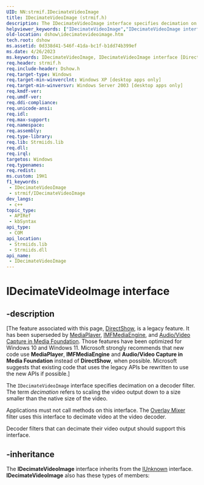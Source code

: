 ```yaml
---
UID: NN:strmif.IDecimateVideoImage
title: IDecimateVideoImage (strmif.h)
description: The IDecimateVideoImage interface specifies decimation on a decoder filter.
helpviewer_keywords: ["IDecimateVideoImage","IDecimateVideoImage interface [DirectShow]","IDecimateVideoImage interface [DirectShow]","described","IDecimateVideoImageInterface","dshow.idecimatevideoimage","strmif/IDecimateVideoImage"]
old-location: dshow\idecimatevideoimage.htm
tech.root: dshow
ms.assetid: 0d338d41-546f-41da-bc1f-b1dd74b399ef
ms.date: 4/26/2023
ms.keywords: IDecimateVideoImage, IDecimateVideoImage interface [DirectShow], IDecimateVideoImage interface [DirectShow],described, IDecimateVideoImageInterface, dshow.idecimatevideoimage, strmif/IDecimateVideoImage
req.header: strmif.h
req.include-header: Dshow.h
req.target-type: Windows
req.target-min-winverclnt: Windows XP [desktop apps only]
req.target-min-winversvr: Windows Server 2003 [desktop apps only]
req.kmdf-ver: 
req.umdf-ver: 
req.ddi-compliance: 
req.unicode-ansi: 
req.idl: 
req.max-support: 
req.namespace: 
req.assembly: 
req.type-library: 
req.lib: Strmiids.lib
req.dll: 
req.irql: 
targetos: Windows
req.typenames: 
req.redist: 
ms.custom: 19H1
f1_keywords:
 - IDecimateVideoImage
 - strmif/IDecimateVideoImage
dev_langs:
 - c++
topic_type:
 - APIRef
 - kbSyntax
api_type:
 - COM
api_location:
 - Strmiids.lib
 - Strmiids.dll
api_name:
 - IDecimateVideoImage
---
```


# IDecimateVideoImage interface


## -description

\[The feature associated with this page, [DirectShow](/windows/win32/directshow/directshow), is a legacy feature. It has been superseded by [MediaPlayer](/uwp/api/Windows.Media.Playback.MediaPlayer), [IMFMediaEngine](/windows/win32/api/mfmediaengine/nn-mfmediaengine-imfmediaengine), and [Audio/Video Capture in Media Foundation](windows/win32/medfound/audio-video-capture-in-media-foundation). Those features have been optimized for Windows 10 and Windows 11. Microsoft strongly recommends that new code use **MediaPlayer**, **IMFMediaEngine** and **Audio/Video Capture in Media Foundation** instead of **DirectShow**, when possible. Microsoft suggests that existing code that uses the legacy APIs be rewritten to use the new APIs if possible.\]

The <code>IDecimateVideoImage</code> interface specifies decimation on a decoder filter. The term <i>decimation</i> refers to scaling the video output down to a size smaller than the native size of the video.

Applications must not call methods on this interface. The <a href="/windows/desktop/DirectShow/overlay-mixer-filter">Overlay Mixer</a> filter uses this interface to decimate video at the video decoder.

Decoder filters that can decimate their video output should support this interface.

## -inheritance

The <b>IDecimateVideoImage</b> interface inherits from the <a href="/windows/desktop/api/unknwn/nn-unknwn-iunknown">IUnknown</a> interface. <b>IDecimateVideoImage</b> also has these types of members:

